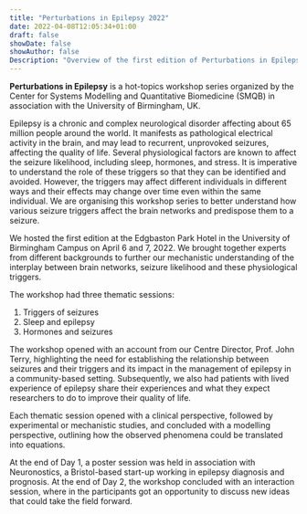 ```yaml
---
title: "Perturbations in Epilepsy 2022"
date: 2022-04-08T12:05:34+01:00
draft: false
showDate: false
showAuthor: false
Description: "Overview of the first edition of Perturbations in Epilepsy workshop"
---
```

**Perturbations in Epilepsy** is a hot-topics workshop series organized by the Center for Systems Modelling and Quantitative Biomedicine (SMQB) in association with the University of Birmingham, UK.

Epilepsy is a chronic and complex neurological disorder affecting about 65 million people around the world. It manifests as pathological electrical activity in the brain, and may lead to recurrent, unprovoked seizures, affecting the quality of life. Several physiological factors are known to affect the seizure likelihood, including sleep, hormones, and stress. It is imperative to understand the role of these triggers so that they can be identified and avoided. However, the triggers may affect different individuals in different ways and their effects may change over time even within the same individual. We are organising this workshop series to better understand how various seizure triggers affect the brain networks and predispose them to a seizure.

We hosted the first edition at the Edgbaston Park Hotel in the University of Birmingham Campus on April 6 and 7, 2022. We brought together experts from different backgrounds to further our mechanistic understanding of the interplay between brain networks, seizure likelihood and these physiological triggers.

The workshop had three thematic sessions: 
1.	Triggers of seizures
2.	Sleep and epilepsy
3.	Hormones and seizures

The workshop opened with an account from our Centre Director, Prof. John Terry, highlighting the need for establishing the relationship between seizures and their triggers and its impact in the management of epilepsy in a community-based setting. Subsequently, we also had patients with lived experience of epilepsy share their experiences and what they expect researchers to do to improve their quality of life.

Each thematic session opened with a clinical perspective, followed by experimental or mechanistic studies, and concluded with a modelling perspective, outlining how the observed phenomena could be translated into equations.

At the end of Day 1, a poster session was held in association with Neuronostics, a Bristol-based start-up working in epilepsy diagnosis and prognosis. At the end of Day 2, the workshop concluded with an interaction session, where in the participants got an opportunity to discuss new ideas that could take the field forward.